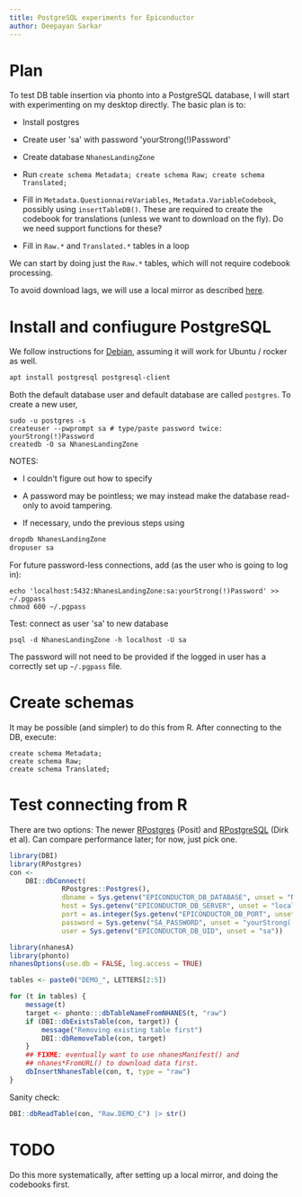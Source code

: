 ```yaml
---
title: PostgreSQL experiments for Epiconductor
author: Deepayan Sarkar
---
```


# Plan


To test DB table insertion via phonto into a PostgreSQL database, I
will start with experimenting on my desktop directly. The basic plan
is to:

- Install postgres

- Create user 'sa' with password 'yourStrong(!)Password'

- Create database `NhanesLandingZone`

- Run `create schema Metadata; create schema Raw; create schema Translated;`

- Fill in `Metadata.QuestionnaireVariables`,
  `Metadata.VariableCodebook`, possibly using `insertTableDB()`. These
  are required to create the codebook for translations (unless we want
  to download on the fly). Do we need support functions for these?

- Fill in `Raw.*` and `Translated.*` tables in a loop

We can start by doing just the `Raw.*` tables, which will not require
codebook processing.

To avoid download lags, we will use a local mirror as described
[here](https://ccb-hms.github.io/phonto/vignettes/nhanes-local.html).


# Install and confiugure PostgreSQL

We follow instructions for
[Debian](https://wiki.debian.org/PostgreSql), assuming it will work
for Ubuntu / rocker as well.

```sh
apt install postgresql postgresql-client
```

Both the default database user and default database are called
`postgres`. To create a new user, 

```
sudo -u postgres -s
createuser --pwprompt sa # type/paste password twice: yourStrong(!)Password
createdb -O sa NhanesLandingZone
```

NOTES: 

- I couldn't figure out how to specify 

- A password may be pointless; we may instead make the database
  read-only to avoid tampering.
  
- If necessary, undo the previous steps using

```sh
dropdb NhanesLandingZone
dropuser sa
```

For future password-less connections, add (as the user who is going to log in):

```
echo 'localhost:5432:NhanesLandingZone:sa:yourStrong(!)Password' >> ~/.pgpass
chmod 600 ~/.pgpass
```

Test: connect as user 'sa' to new database

```
psql -d NhanesLandingZone -h localhost -U sa
```

The password will not need to be provided if the logged in user has a
correctly set up `~/.pgpass` file.


# Create schemas

It may be possible (and simpler) to do this from R. After connecting
to the DB, execute:

```
create schema Metadata; 
create schema Raw; 
create schema Translated;
```

# Test connecting from R

There are two options: The newer
[RPostgres](https://cran.r-project.org/package=RPostgres) (Posit) and
[RPostgreSQL](https://cran.r-project.org/package=RPostgreSQL) (Dirk et
al). Can compare performance later; for now, just pick one.



```r
library(DBI)
library(RPostgres)
con <- 
    DBI::dbConnect(
             RPostgres::Postgres(),
             dbname = Sys.getenv("EPICONDUCTOR_DB_DATABASE", unset = "NhanesLandingZone"),
             host = Sys.getenv("EPICONDUCTOR_DB_SERVER", unset = "localhost"),
             port = as.integer(Sys.getenv("EPICONDUCTOR_DB_PORT", unset = "5432")),
             password = Sys.getenv("SA_PASSWORD", unset = "yourStrong(!)Password"),
             user = Sys.getenv("EPICONDUCTOR_DB_UID", unset = "sa"))

library(nhanesA)
library(phonto)
nhanesOptions(use.db = FALSE, log.access = TRUE)

tables <- paste0("DEMO_", LETTERS[2:5])

for (t in tables) {
    message(t)
    target <- phonto:::dbTableNameFromNHANES(t, "raw")
    if (DBI::dbExistsTable(con, target)) {
        message("Removing existing table first")
        DBI::dbRemoveTable(con, target)
    }
    ## FIXME: eventually want to use nhanesManifest() and
    ## nhanes*FromURL() to download data first.
    dbInsertNhanesTable(con, t, type = "raw")
}
```

Sanity check:

```r
DBI::dbReadTable(con, "Raw.DEMO_C") |> str()
```


# TODO

Do this more systematically, after setting up a local mirror, and
doing the codebooks first.





